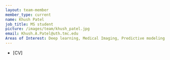 ```yaml
---
layout: team-member
member_type: current
name: Khush Patel
job_title: MS student
picture: /images/team/khush_patel.jpg
email: Khush.A.Patel@uth.tmc.edu
Areas of Interest: Deep learning, Medical Imaging, Predictive modeling
---
```



- [CV]
